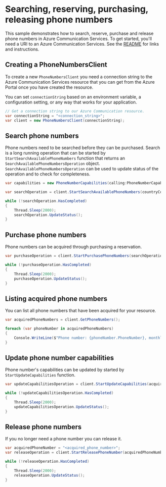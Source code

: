 # Searching, reserving, purchasing, releasing phone numbers

This sample demonstrates how to search, reserve, purchase and release phone numbers in Azure Communication Services.
To get started, you'll need a URI to an Azure Communication Services. See the [README](https://github.com/Azure/azure-sdk-for-net/blob/master/sdk/communication/Azure.Communication.PhoneNumbers/README.md) for links and instructions.

## Creating a PhoneNumbersClient

To create a new `PhoneNumbersClient` you need a connection string to the Azure Communication Services resource that you can get from the Azure Portal once you have created the resource.

You can set `connectionString` based on an environment variable, a configuration setting, or any way that works for your application.

```C# Snippet:CreatePhoneNumbersClient
// Get a connection string to our Azure Communication resource.
var connectionString = "<connection_string>";
var client = new PhoneNumbersClient(connectionString);
```

## Search phone numbers

Phone numbers need to be searched before they can be purchased. Search is a long running operation that can be started by `StartSearchAvailablePhoneNumbers` function that returns an `SearchAvailablePhoneNumbersOperation` object. `SearchAvailablePhoneNumbersOperation` can be used to update status of the operation and to check for completeness.

```C# Snippet:SearchPhoneNumbers
var capabilities = new PhoneNumberCapabilities(calling:PhoneNumberCapabilityType.None, sms:PhoneNumberCapabilityType.Outbound);

var searchOperation = client.StartSearchAvailablePhoneNumbers(countryCode, PhoneNumberType.TollFree, PhoneNumberAssignmentType.Application, capabilities);

while (!searchOperation.HasCompleted)
{
    Thread.Sleep(2000);
    searchOperation.UpdateStatus();
}
```

## Purchase phone numbers

Phone numbers can be acquired through purchasing a reservation.

```C# Snippet:StartPurchaseSearch
var purchaseOperation = client.StartPurchasePhoneNumbers(searchOperation.Value.SearchId);

while (!purchaseOperation.HasCompleted)
{
    Thread.Sleep(2000);
    purchaseOperation.UpdateStatus();
}
```

## Listing acquired phone numbers

You can list all phone numbers that have been acquired for your resource.

```C# Snippet:ListAcquiredPhoneNumbers
var acquiredPhoneNumbers = client.GetPhoneNumbers();

foreach (var phoneNumber in acquiredPhoneNumbers)
{
    Console.WriteLine($"Phone number: {phoneNumber.PhoneNumber}, monthly cost: {phoneNumber.Cost}");
}
```

## Update phone number capabilities

Phone number's capabilities can be updated by started by `StartUpdateCapabilities` function.

```C# Snippet:UpdateCapabilitiesNumbers
var updateCapabilitiesOperation = client.StartUpdateCapabilities(acquiredPhoneNumber, calling:PhoneNumberCapabilityType.Outbound, sms:PhoneNumberCapabilityType.InboundOutbound);

while (!updateCapabilitiesOperation.HasCompleted)
{
    Thread.Sleep(2000);
    updateCapabilitiesOperation.UpdateStatus();
}
```

## Release phone numbers

If you no longer need a phone number you can release it.

```C# Snippet:ReleasePhoneNumbers
var acquiredPhoneNumber = "<acquired_phone_number>";
var releaseOperation = client.StartReleasePhoneNumber(acquiredPhoneNumber);

while (!releaseOperation.HasCompleted)
{
    Thread.Sleep(2000);
    releaseOperation.UpdateStatus();
}
```
